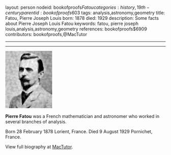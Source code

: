 layout: person
nodeid: bookofproofs$Fatou
categories: history,19th-century
parentid: bookofproofs$603
tags: analysis,astronomy,geometry
title: Fatou, Pierre Joseph Louis
born: 1878
died: 1929
description: Some facts about Pierre Joseph Louis Fatou
keywords: fatou, pierre joseph louis,analysis,astronomy,geometry
references: bookofproofs$6909
contributors: bookofproofs,@MacTutor

---


---

![Fatou.jpg](https://github.com/bookofproofs/bookofproofs.github.io/blob/main/_sources/_assets/images/portraits/Fatou.jpg?raw=true)

**Pierre Fatou**  was a French mathematician and astronomer who worked in several branches of analysis.

Born 28 February 1878 Lorient, France. Died 9 August 1929 Pornichet, France.


View full biography at [MacTutor](https://mathshistory.st-andrews.ac.uk/Biographies/Fatou/).